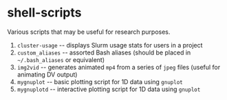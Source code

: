 # shell-scripts

Various scripts that may be useful for research purposes.

1. `cluster-usage` -- displays Slurm usage stats for users in a project
2. `custom_aliases` -- assorted Bash aliases (should be placed in `~/.bash_aliases` or equivalent)
3. `img2vid` -- generates animated `mp4` from a series of `jpeg` files (useful for animating DV output)
4. `mygnuplot` -- basic plotting script for 1D data using `gnuplot`
5. `mygnuplotd` -- interactive plotting script for 1D data using `gnuplot`
